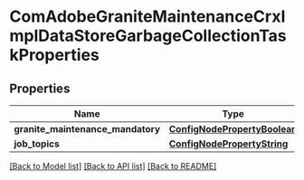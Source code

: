 # ComAdobeGraniteMaintenanceCrxImplDataStoreGarbageCollectionTaskProperties

## Properties
Name | Type | Description | Notes
------------ | ------------- | ------------- | -------------
**granite_maintenance_mandatory** | [**ConfigNodePropertyBoolean**](ConfigNodePropertyBoolean.md) |  | [optional] 
**job_topics** | [**ConfigNodePropertyString**](ConfigNodePropertyString.md) |  | [optional] 

[[Back to Model list]](../README.md#documentation-for-models) [[Back to API list]](../README.md#documentation-for-api-endpoints) [[Back to README]](../README.md)


